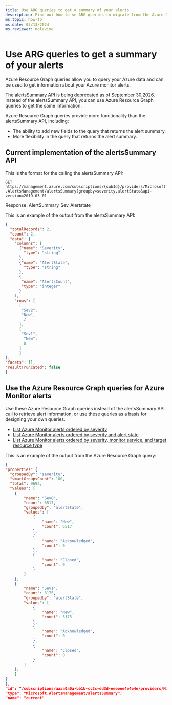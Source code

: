 ```yaml
---
title: Use ARG queries to get a summary of your alerts
description: Find out how to se ARG queries to migrate from the Azure Monitor alertsSummary API, which is being deprecated.
ms.topic: how-to
ms.date: 03/13/2024
ms.reviewer: nolavime
---
```


# Use ARG queries to get a summary of your alerts

Azure Resource Graph queries allow you to query your Azure data and can be used to get information about your Azure monitor alerts.

The [alertsSummary API](/rest/api/monitor/alertsmanagement/alerts/get-summary) is being deprecated as of September 30,2026. Instead of the alertsSummary API, you can use Azure Resource Graph queries to get the same information.

Azure Resource Graph queries provide more functionality than the alertsSummary API, including: 
* The ability to add new fields to the query that returns the alert summary.  
* More flexibility in the query that returns the alert summary. 

## Current implementation of the alertsSummary API

This is the format for the calling the alertsSummary API:

  `GET https://management.azure.com/subscriptions/{subId}/providers/Microsoft.AlertsManagement/alertsSummary?groupby=severity,alertState&api-version=2019-03-01`

Response: AlertSummary_Sev_Alertstate 

This is an example of the output from the alertsSummary API:

```json
{
  "totalRecords": 2,
  "count": 2,
  "data": {
    "columns": [
      {"name": "Severity",
        "type": "string"
      },
      {"name": "AlertState",
        "type": "string"
      },
      {
       "name": "AlertsCount",
       "type": "integer"
      }
    ],
    "rows": [
      [
       "Sev2",
       "New",
        2
      ],
      [
       "Sev1",
        "New",
        8
      ]
      ]
},
"facets": [],
"resultTruncated": false
}
```

## Use the Azure Resource Graph queries for Azure Monitor alerts

Use these Azure Resource Graph queries instead of the alertsSummary API call to retrieve alert information, or use these queries as a basis for designing your own queries.

- [List Azure Monitor alerts ordered by severity](/azure/governance/resource-graph/samples/starter#list-azure-monitor-alerts-ordered-by-severity)
- [List Azure Monitor alerts ordered by severity and alert state](/azure/governance/resource-graph/samples/starter#list-azure-monitor-alerts-ordered-by-severity-and-alert-state)
- [List Azure Monitor alerts ordered by severity, monitor service, and target resource type](/azure/governance/resource-graph/samples/starter#list-azure-monitor-alerts-ordered-by-severity-monitor-service-and-target-resource-type)
 
 This is an example of the output from the Azure Resource Graph query:

```json
{
"properties":{
  "groupedBy": "severity",
  "smartGroupsCount": 100,
  "total": 9692,
  "values": [
    {
        "name": "Sev0",
        "count": 6517,
        "groupedby": "alertState",
        "values": [
            {
                "name": "New",
                "count": 6517
            },
            {
                "name": "Acknowledged",
                "count": 0
            },
            {
                "name": "Closed",
                "count": 0
            }
        ]
    },
    {
        "name": "Sev1",
        "count": 3175,
        "groupedby": "alertState",
        "values": [
            {
                "name": "New",
                "count": 3175
            },
            {
                "name": "Acknowledged",
                "count": 0
            },
            {
                "name": "Closed",
                "count": 0
            }
        ]
    },
    ]
}
},
"id": "/subscriptions/aaaa0a0a-bb1b-cc2c-dd3d-eeeeee4e4e4e/providers/Microsoft.AlertsManagement/alertsSummary/current",
"type": "Microsoft.AlertsManagement/alertsSummary",
"name": "current"

```
